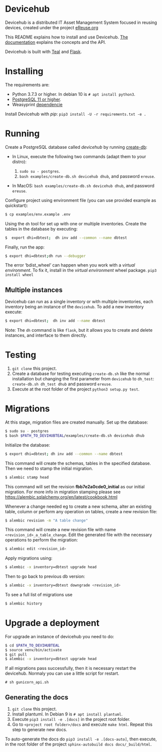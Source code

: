 # Devicehub

Devicehub is a distributed IT Asset Management System focused in reusing devices, created under the project [eReuse.org](https://www.ereuse.org)

This README explains how to install and use Devicehub. [The documentation](http://devicehub.ereuse.org) explains the concepts and the API.

Devicehub is built with [Teal](https://github.com/ereuse/teal) and [Flask](http://flask.pocoo.org).

# Installing
The requirements are:

-  Python 3.7.3 or higher. In debian 10 is `# apt install python3`.
-  [PostgreSQL 11 or higher](https://www.postgresql.org/download/).
-  Weasyprint [dependencie](http://weasyprint.readthedocs.io/en/stable/install.html)

Install Devicehub with *pip*: `pip3 install -U -r requirements.txt -e .`

# Running
Create a PostgreSQL database called *devicehub* by running [create-db](examples/create-db.sh):

-  In Linux, execute the following two commands (adapt them to your distro):

   1. `sudo su - postgres`.
   2. `bash examples/create-db.sh devicehub dhub`, and password `ereuse`.

-  In MacOS: `bash examples/create-db.sh devicehub dhub`, and password `ereuse`.

Configure project using environment file (you can use provided example as quickstart):
```bash
$ cp examples/env.example .env
```

Using the `dh` tool for set up with one or multiple inventories.
Create the tables in the database by executing:

```bash
$  export dhi=dbtest;  dh inv add --common --name dbtest
```

Finally, run the app:

```bash
$ export dhi=dbtest;dh run --debugger
```

The error ‘bdist_wheel’ can happen when you work with a *virtual environment*.
To fix it, install in the *virtual environment* wheel
package. `pip3 install wheel`

## Multiple instances

Devicehub can run as a single inventory or with multiple inventories, each inventory being an instance of the `devicehub`. To add a new inventory  execute:
```bash
$ export dhi=dbtest;  dh inv add --name dbtest
```

Note: The `dh` command is like `flask`, but it allows you to create and delete instances, and interface to them directly.


# Testing

1. `git clone` this project.
2. Create a database for testing executing `create-db.sh` like the normal installation but changing the first parameter from `devicehub` to `dh_test`: `create-db.sh dh_test dhub` and password `ereuse`.
3. Execute at the root folder of the project `python3 setup.py test`.


# Migrations

At this stage, migration files are created manually.
Set up the database:

```bash
$ sudo su - postgres
$ bash $PATH_TO_DEVIHUBTEAL/examples/create-db.sh devicehub dhub
```

Initialize the database:

```bash
$ export dhi=dbtest; dh inv add --common --name dbtest
```

This command will create the schemas, tables in the specified database.
Then we need to stamp the initial migration.

```bash
$ alembic stamp head
```


This command will set the revision **fbb7e2a0cde0_initial**  as our initial migration.
For more info in migration stamping please see https://alembic.sqlalchemy.org/en/latest/cookbook.html


Whenever a change needed eg to create a new schema, alter an existing table, column or perform any
operation on tables, create a new revision file:

```bash
$ alembic revision -m "A table change"
```

This command will create a new revision file with name `<revision_id>_a_table_change`.
Edit the generated file with the necessary operations to perform the migration:

```bash
$ alembic edit <revision_id>
```

Apply migrations using:

```bash
$ alembic -x inventory=dbtest upgrade head
```
Then to go back to previous db version:

```bash
$ alembic -x inventory=dbtest downgrade <revision_id>
```

To see a full list of migrations use

```bash
$ alembic history
```

# Upgrade a deployment

For upgrade an instance of devicehub you need to do:

```bash
$ cd $PATH_TO_DEVIHUBTEAL
$ source venv/bin/activate
$ git pull
$ alembic -x inventory=dbtest upgrade head
```

If all migrations pass successfully, then it is necessary restart the devicehub.
Normaly you can use a little script for restart.
```
# sh gunicorn_api.sh
```

## Generating the docs


1. `git clone` this project.
2. Install plantuml. In Debian 9 is `# apt install plantuml`.
3. Execute `pip3 install -e .[docs]` in the project root folder.
4. Go to `<project root folder>/docs` and execute `make html`. Repeat this step to generate new docs.

To auto-generate the docs do `pip3 install -e .[docs-auto]`, then execute, in the root folder of the project `sphinx-autobuild docs docs/_build/html`.
